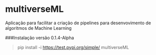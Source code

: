 # multiverseML

Aplicação para facilitar a criação de pipelines para desenvovimento de algoritmos de Machine Learning

###Instalação versão 0.1.4-Alpha
>pip install -i https://test.pypi.org/simple/ multiverseML
